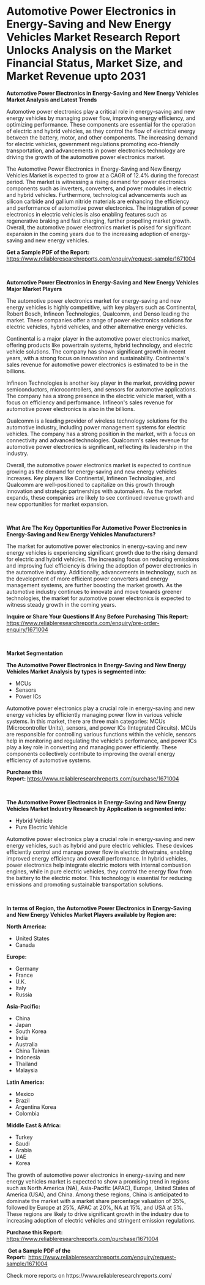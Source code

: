 <p><h1>Automotive Power Electronics in Energy-Saving and New Energy Vehicles Market Research Report Unlocks Analysis on the Market Financial Status, Market Size, and Market Revenue upto 2031</h1></p><p><strong>Automotive Power Electronics in Energy-Saving and New Energy Vehicles Market Analysis and Latest Trends</strong></p>
<p><p>Automotive power electronics play a critical role in energy-saving and new energy vehicles by managing power flow, improving energy efficiency, and optimizing performance. These components are essential for the operation of electric and hybrid vehicles, as they control the flow of electrical energy between the battery, motor, and other components. The increasing demand for electric vehicles, government regulations promoting eco-friendly transportation, and advancements in power electronics technology are driving the growth of the automotive power electronics market.</p><p>The Automotive Power Electronics in Energy-Saving and New Energy Vehicles Market is expected to grow at a CAGR of 12.4% during the forecast period. The market is witnessing a rising demand for power electronics components such as inverters, converters, and power modules in electric and hybrid vehicles. Furthermore, technological advancements such as silicon carbide and gallium nitride materials are enhancing the efficiency and performance of automotive power electronics. The integration of power electronics in electric vehicles is also enabling features such as regenerative braking and fast charging, further propelling market growth. Overall, the automotive power electronics market is poised for significant expansion in the coming years due to the increasing adoption of energy-saving and new energy vehicles.</p></p>
<p><strong>Get a Sample PDF of the Report:&nbsp;</strong> <a href="https://www.reliableresearchreports.com/enquiry/request-sample/1671004">https://www.reliableresearchreports.com/enquiry/request-sample/1671004</a></p>
<p>&nbsp;</p>
<p><strong>Automotive Power Electronics in Energy-Saving and New Energy Vehicles Major Market Players</strong></p>
<p><p>The automotive power electronics market for energy-saving and new energy vehicles is highly competitive, with key players such as Continental, Robert Bosch, Infineon Technologies, Qualcomm, and Denso leading the market. These companies offer a range of power electronics solutions for electric vehicles, hybrid vehicles, and other alternative energy vehicles.</p><p>Continental is a major player in the automotive power electronics market, offering products like powertrain systems, hybrid technology, and electric vehicle solutions. The company has shown significant growth in recent years, with a strong focus on innovation and sustainability. Continental's sales revenue for automotive power electronics is estimated to be in the billions.</p><p>Infineon Technologies is another key player in the market, providing power semiconductors, microcontrollers, and sensors for automotive applications. The company has a strong presence in the electric vehicle market, with a focus on efficiency and performance. Infineon's sales revenue for automotive power electronics is also in the billions.</p><p>Qualcomm is a leading provider of wireless technology solutions for the automotive industry, including power management systems for electric vehicles. The company has a strong position in the market, with a focus on connectivity and advanced technologies. Qualcomm's sales revenue for automotive power electronics is significant, reflecting its leadership in the industry.</p><p>Overall, the automotive power electronics market is expected to continue growing as the demand for energy-saving and new energy vehicles increases. Key players like Continental, Infineon Technologies, and Qualcomm are well-positioned to capitalize on this growth through innovation and strategic partnerships with automakers. As the market expands, these companies are likely to see continued revenue growth and new opportunities for market expansion.</p></p>
<p>&nbsp;</p>
<p><strong>What Are The Key Opportunities For Automotive Power Electronics in Energy-Saving and New Energy Vehicles Manufacturers?</strong></p>
<p><p>The market for automotive power electronics in energy-saving and new energy vehicles is experiencing significant growth due to the rising demand for electric and hybrid vehicles. The increasing focus on reducing emissions and improving fuel efficiency is driving the adoption of power electronics in the automotive industry. Additionally, advancements in technology, such as the development of more efficient power converters and energy management systems, are further boosting the market growth. As the automotive industry continues to innovate and move towards greener technologies, the market for automotive power electronics is expected to witness steady growth in the coming years.</p></p>
<p><strong>Inquire or Share Your Questions If Any Before Purchasing This Report:</strong> <a href="https://www.reliableresearchreports.com/enquiry/pre-order-enquiry/1671004">https://www.reliableresearchreports.com/enquiry/pre-order-enquiry/1671004</a></p>
<p>&nbsp;</p>
<p><strong>Market Segmentation</strong></p>
<p><strong>The Automotive Power Electronics in Energy-Saving and New Energy Vehicles Market Analysis by types is segmented into:</strong></p>
<p><ul><li>MCUs</li><li>Sensors</li><li>Power ICs</li></ul></p>
<p><p>Automotive power electronics play a crucial role in energy-saving and new energy vehicles by efficiently managing power flow in various vehicle systems. In this market, there are three main categories: MCUs (Microcontroller Units), sensors, and power ICs (Integrated Circuits). MCUs are responsible for controlling various functions within the vehicle, sensors help in monitoring and regulating the vehicle's performance, and power ICs play a key role in converting and managing power efficiently. These components collectively contribute to improving the overall energy efficiency of automotive systems.</p></p>
<p><strong>Purchase this Report:&nbsp;</strong><a href="https://www.reliableresearchreports.com/purchase/1671004">https://www.reliableresearchreports.com/purchase/1671004</a></p>
<p>&nbsp;</p>
<p><strong>The Automotive Power Electronics in Energy-Saving and New Energy Vehicles Market Industry Research by Application is segmented into:</strong></p>
<p><ul><li>Hybrid Vehicle</li><li>Pure Electric Vehicle</li></ul></p>
<p><p>Automotive power electronics play a crucial role in energy-saving and new energy vehicles, such as hybrid and pure electric vehicles. These devices efficiently control and manage power flow in electric drivetrains, enabling improved energy efficiency and overall performance. In hybrid vehicles, power electronics help integrate electric motors with internal combustion engines, while in pure electric vehicles, they control the energy flow from the battery to the electric motor. This technology is essential for reducing emissions and promoting sustainable transportation solutions.</p></p>
<p>&nbsp;</p>
<p><strong>In terms of Region, the Automotive Power Electronics in Energy-Saving and New Energy Vehicles Market Players available by Region are:</strong></p>
<p>
    <p> <strong> North America: </strong>
        <ul>
            <li>United States</li>
            <li>Canada</li>
        </ul>
        </p> 
    <p> <strong> Europe: </strong>
        <ul>
            <li>Germany</li>
            <li>France</li>
            <li>U.K.</li>
            <li>Italy</li>
            <li>Russia</li>
        </ul>
        </p> 
    <p> <strong> Asia-Pacific: </strong>
        <ul>
            <li>China</li>
            <li>Japan</li>
            <li>South Korea</li>
            <li>India</li>
            <li>Australia</li>
            <li>China Taiwan</li>
            <li>Indonesia</li>
            <li>Thailand</li>
            <li>Malaysia</li>
        </ul>
        </p> 
    <p> <strong> Latin America: </strong>
        <ul>
            <li>Mexico</li>
            <li>Brazil</li>
            <li>Argentina Korea</li>
            <li>Colombia</li>
        </ul>
        </p> 
    <p> <strong> Middle East & Africa: </strong>
        <ul>
            <li>Turkey</li>
            <li>Saudi</li>
            <li>Arabia</li>
            <li>UAE</li>
            <li>Korea</li>
        </ul>
    </p>
    </p>
<p><p>The growth of automotive power electronics in energy-saving and new energy vehicles market is expected to show a promising trend in regions such as North America (NA), Asia-Pacific (APAC), Europe, United States of America (USA), and China. Among these regions, China is anticipated to dominate the market with a market share percentage valuation of 35%, followed by Europe at 25%, APAC at 20%, NA at 15%, and USA at 5%. These regions are likely to drive significant growth in the industry due to increasing adoption of electric vehicles and stringent emission regulations.</p></p>
<p><strong>Purchase this Report: </strong><a href="https://www.reliableresearchreports.com/purchase/1671004">https://www.reliableresearchreports.com/purchase/1671004</a></p>
<p>&nbsp;<strong>Get a Sample PDF of the Report:&nbsp;&nbsp;</strong><a href="https://www.reliableresearchreports.com/enquiry/request-sample/1671004">https://www.reliableresearchreports.com/enquiry/request-sample/1671004</a></p>
<p><strong></strong></p>
<p>Check more reports on https://www.reliableresearchreports.com/</p>